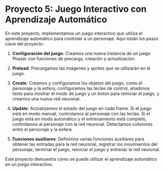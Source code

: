 # Proyecto 5: Juego Interactivo con Aprendizaje Automático

En este proyecto, implementamos un juego interactivo que utiliza el aprendizaje automático para controlar a un personaje. Aquí están los pasos clave del proyecto:

1. **Configuración del juego**: Creamos una nueva instancia de un juego Phaser con funciones de precarga, creación y actualización.

2. **Preload**: Precargamos las imágenes y sprites que se utilizarán en el juego.

3. **Create**: Creamos y configuramos los objetos del juego, como el personaje y la esfera, configuramos las teclas de control, añadimos texto para mostrar el modo de juego y un botón para reiniciar el juego, y creamos una nueva red neuronal.

4. **Update**: Actualizamos el estado del juego en cada frame. Si el juego está en modo manual, controlamos al personaje con las teclas. Si el juego está en modo automático y el entrenamiento está completo, controlamos al personaje con la red neuronal. Detectamos colisiones entre el personaje y la esfera.

5. **Funciones auxiliares**: Definimos varias funciones auxiliares para obtener las entradas para la red neuronal, registrar los movimientos del personaje, terminar el juego, reiniciar el juego y entrenar la red neuronal.

Este proyecto demuestra cómo se puede utilizar el aprendizaje automático en un juego interactivo.
